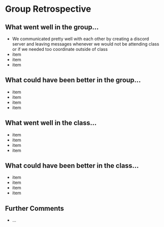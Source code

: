 # Group Retrospective

## What went well in the group...
* We communicated pretty well with each other by creating a discord server and leaving messages whenever we would not be attending class or if we needed too
coordinate outside of class
* item
* item
* item

## What could have been better in the group...
* item
* item
* item
* item

## What went well in the class...
* item
* item
* item
* item

## What could have been better in the class...
* item
* item
* item
* item

## Further Comments
* ...
